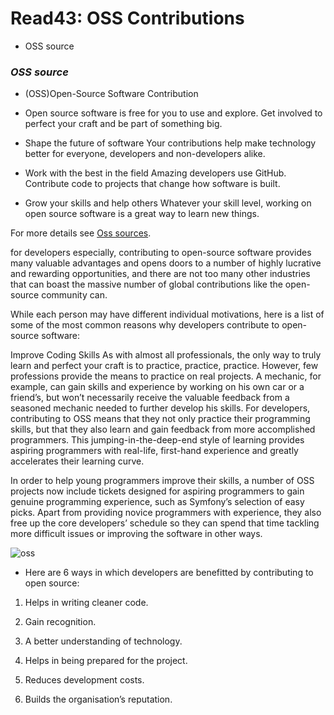 # Read43: OSS Contributions
* OSS source

### *OSS source*
- (OSS)Open-Source Software Contribution 

- Open source software is free for you to use and explore. Get involved to perfect your craft and be part of something big.

- Shape the future of software Your contributions help make technology better for everyone, developers and non-developers alike.

- Work with the best in the field Amazing developers use GitHub. Contribute code to projects that change how software is built.

- Grow your skills and help others Whatever your skill level, working on open source software is a great way to learn new things. 

For more details see  [Oss sources](https://github.com/open-source).


for developers especially, contributing to open-source software provides many valuable advantages and opens doors to a number of highly lucrative and rewarding opportunities, and there are not too many other industries that can boast the massive number of global contributions like the open-source community can.

While each person may have different individual motivations, here is a list of some of the most common reasons why developers contribute to open-source software:

Improve Coding Skills As with almost all professionals, the only way to truly learn and perfect your craft is to practice, practice, practice. However, few professions provide the means to practice on real projects. A mechanic, for example, can gain skills and experience by working on his own car or a friend’s, but won’t necessarily receive the valuable feedback from a seasoned mechanic needed to further develop his skills.
For developers, contributing to OSS means that they not only practice their programming skills, but that they also learn and gain feedback from more accomplished programmers. This jumping-in-the-deep-end style of learning provides aspiring programmers with real-life, first-hand experience and greatly accelerates their learning curve.

In order to help young programmers improve their skills, a number of OSS projects now include tickets designed for aspiring programmers to gain genuine programming experience, such as Symfony’s selection of easy picks. Apart from providing novice programmers with experience, they also free up the core developers’ schedule so they can spend that time tackling more difficult issues or improving the software in other ways.

![oss](https://dirkriehle.com/wp-content/uploads/2014/02/figure1.png)

- Here are 6 ways in which developers are benefitted by contributing to open source:

1. Helps in writing cleaner code.

2. Gain recognition.

3. A better understanding of technology.

4. Helps in being prepared for the project.

5. Reduces development costs.

6. Builds the organisation’s reputation.

